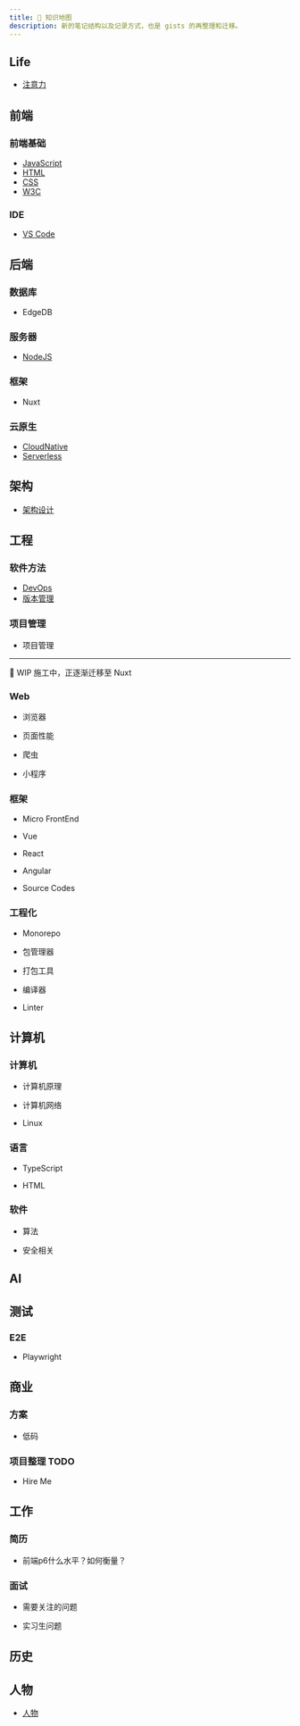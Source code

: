 ```yaml
---
title: 🏁 知识地图
description: 新的笔记结构以及记录方式，也是 gists 的再整理和迁移。
---
```


## Life

* [注意力](/maps/_brain/attention)

## 前端

### 前端基础

* [JavaScript](/maps/_frontend/javascript)
* [HTML](/maps/_frontend/html)
* [CSS](/maps/_frontend/css)
* [W3C](/maps/_frontend/w3c)

### IDE

* [VS Code](/maps/_ide/vscode)

## 后端

### 数据库

* EdgeDB
<!-- (/maps/_database/mongodb) -->

### 服务器

* [NodeJS](/maps/_server/nodejs)

### 框架

* Nuxt

### 云原生

- [CloudNative](/maps/_cloud-native/cloud-native)
- [Serverless](/maps/_cloud-native/serverless)

## 架构

- [架构设计](/maps/_architecture)

## 工程

### 软件方法

- [DevOps](/maps/_devops/devops)
- [版本管理](/maps/_devops/version-control)

### 项目管理

* 项目管理
<!-- /maps/_manage/project-management -->

---

🚧 WIP 施工中，正逐渐迁移至 Nuxt 

### Web

* 浏览器
<!-- /maps/_web/browser/index -->
* 页面性能
<!-- /maps/_web/performance -->
* 爬虫
<!-- /maps/_web/crawler -->
* 小程序
<!-- /maps/_web/miniapp -->

### 框架
<!-- /maps/_framework/index -->

* Micro FrontEnd
<!-- /maps/_framework/micro-frontent -->
* Vue
<!-- /maps/_framework/vue -->
* React
<!-- /maps/_framework/react -->
* Angular
<!-- /maps/_framework/angular -->
* Source Codes
<!-- /maps/_source-code/index -->

### 工程化

* Monorepo
<!-- /maps/_workflow/monorepo -->
* 包管理器
<!-- /maps/_workflow/package-manager/index -->
* 打包工具
<!-- /maps/_workflow/packer/index -->
* 编译器
<!-- /maps/_workflow/compiler -->
* Linter
<!-- linter -->

## 计算机

### 计算机

* 计算机原理
<!-- /maps/_computer/computer -->
* 计算机网络
<!-- /maps/_computer/network -->
* Linux
<!-- /maps/_linux/linux -->

### 语言

* TypeScript
<!-- /maps/_typescript/typescript -->
* HTML
<!-- /maps/_html/html-extends -->

### 软件

<!-- * [数据结构](xxx>
<!-- /maps/_computer/data-structure) -- -->
* 算法
<!-- /maps/_computer/algorithm -->
* 安全相关
<!-- /maps/_computer/security -->

## AI

<!-- * [AIGC](/maps/_machine-learning/ai) -->

## 测试

### E2E

* Playwright
<!-- /maps/_test/tools/playwright -->

## 商业

<!-- [TODO，PaaS]() -->
<!-- https://azure.microsoft.com/zh-cn/resources/cloud-computing-dictionary/what-is-paas/ -->

<!-- https://mgear-image.oss-cn-shanghai.aliyuncs.com/image/other/20220710210532.png -->

### 方案

* 低码
<!-- /maps/_business/low-code -->

### 项目整理 TODO

* Hire Me
<!-- /hire-me/index -->

## 工作

### 简历

* 前端p6什么水平？如何衡量？
<!-- https://www.zhihu.com/question/61281984/answer/1306626251 -->

### 面试

* 需要关注的问题
<!-- /maps/_hire/reverse-interview -->
* 实习生问题
<!-- /maps/_hire/intern -->

## 历史

## 人物

* [人物](/maps/_person)
